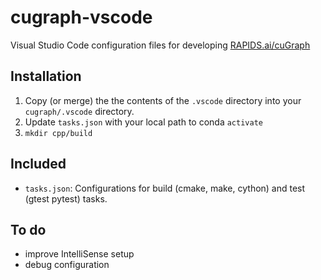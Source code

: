 # cugraph-vscode
Visual Studio Code configuration files for developing [RAPIDS.ai/cuGraph](https://github.com/rapidsai/cugraph)

## Installation
  1. Copy (or merge) the the contents of the `.vscode` directory into your `cugraph/.vscode` directory.
  2. Update `tasks.json` with your local path to conda `activate`
  3. `mkdir cpp/build`
  
## Included
 - `tasks.json`: Configurations for build (cmake, make, cython) and test (gtest pytest) tasks.
 
## To do
  - improve IntelliSense setup
  - debug configuration
